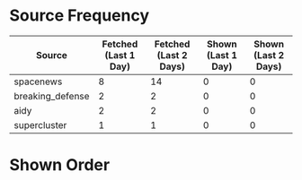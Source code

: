 # Source Frequency

| Source | Fetched (Last 1 Day) | Fetched (Last 2 Days) | Shown (Last 1 Day) | Shown (Last 2 Days) |
|--------|------------------|------------------|----------------|----------------|
| spacenews | 8 | 14 | 0 | 0 |
| breaking_defense | 2 | 2 | 0 | 0 |
| aidy | 2 | 2 | 0 | 0 |
| supercluster | 1 | 1 | 0 | 0 |

# Shown Order

